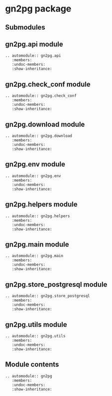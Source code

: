 # gn2pg package

## Submodules

## gn2pg.api module

```{eval-rst}
.. automodule:: gn2pg.api
   :members:
   :undoc-members:
   :show-inheritance:
```

## gn2pg.check_conf module

```{eval-rst}
.. automodule:: gn2pg.check_conf
   :members:
   :undoc-members:
   :show-inheritance:
```

## gn2pg.download module

```{eval-rst}
.. automodule:: gn2pg.download
   :members:
   :undoc-members:
   :show-inheritance:
```

## gn2pg.env module

```{eval-rst}
.. automodule:: gn2pg.env
   :members:
   :undoc-members:
   :show-inheritance:
```

## gn2pg.helpers module

```{eval-rst}
.. automodule:: gn2pg.helpers
   :members:
   :undoc-members:
   :show-inheritance:
```

## gn2pg.main module

```{eval-rst}
.. automodule:: gn2pg.main
   :members:
   :undoc-members:
   :show-inheritance:
```

## gn2pg.store_postgresql module

```{eval-rst}
.. automodule:: gn2pg.store_postgresql
   :members:
   :undoc-members:
   :show-inheritance:
```

## gn2pg.utils module

```{eval-rst}
.. automodule:: gn2pg.utils
   :members:
   :undoc-members:
   :show-inheritance:
```

## Module contents

```{eval-rst}
.. automodule:: gn2pg
   :members:
   :undoc-members:
   :show-inheritance:
```
